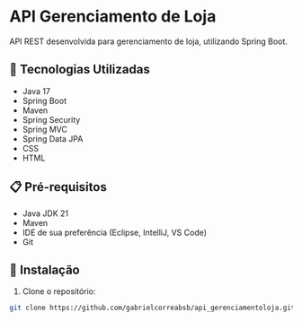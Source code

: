 # API Gerenciamento de Loja

API REST desenvolvida para gerenciamento de loja, utilizando Spring Boot.

## 🚀 Tecnologias Utilizadas

* Java 17
* Spring Boot
* Maven
* Spring Security
* Spring MVC
* Spring Data JPA
* CSS
* HTML


## 📋 Pré-requisitos

* Java JDK 21
* Maven
* IDE de sua preferência (Eclipse, IntelliJ, VS Code)
* Git

## 🔧 Instalação

1. Clone o repositório:
```bash
git clone https://github.com/gabrielcorreabsb/api_gerenciamentoloja.git
